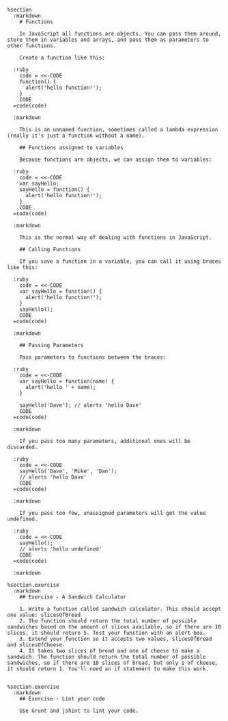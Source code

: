     %section
      :markdown
        # Functions

        In JavaScript all functions are objects. You can pass them around, store them in variables and arrays, and pass them as parameters to other functions.

        Create a function like this:

      :ruby
        code = <<-CODE
        function() {
          alert('hello function!');
        }
        CODE
      =code(code)

      :markdown

        This is an unnamed function, sometimes called a lambda expression (really it's just a function without a name).

        ## Functions assigned to variables

        Because functions are objects, we can assign them to variables:

      :ruby
        code = <<-CODE
        var sayHello;
        sayHello = function() {
          alert('hello function!');
        }
        CODE
      =code(code)

      :markdown

        This is the normal way of dealing with functions in JavaScript.

        ## Calling Functions

        If you save a function in a variable, you can call it using braces like this:

      :ruby
        code = <<-CODE
        var sayHello = function() {
          alert('hello function!');
        }
        sayHello();
        CODE
      =code(code)

      :markdown

        ## Passing Parameters

        Pass parameters to functions between the braces:

      :ruby
        code = <<-CODE
        var sayHello = function(name) {
          alert('hello ' + name);
        }

        sayHello('Dave'); // alerts 'hello Dave'
        CODE
      =code(code)

      :markdown

        If you pass too many parameters, additional ones will be discarded.

      :ruby
        code = <<-CODE
        sayHello('Dave', 'Mike', 'Dan');
        // alerts 'hello Dave'
        CODE
      =code(code)

      :markdown

        If you pass too few, unassigned parameters will get the value undefined.

      :ruby
        code = <<-CODE
        sayHello();
        // alerts 'hello undefined'
        CODE
      =code(code)

      :markdown

    %section.exercise
      :markdown
        ## Exercise - A Sandwich Calculator

        1. Write a function called sandwich calculator. This should accept one value: slicesOfBread
        2. The function should return the total number of possible sandwiches based on the amount of slices available, so if there are 10 slices, it should return 5. Test your function with an alert box.
        3. Extend your function so it accepts two values, slicesOfBread and slicesOfCheese.
        4. It takes two slices of bread and one of cheese to make a sandwich. The function should return the total number of possible sandwiches, so if there are 10 slices of bread, but only 1 of cheese, it should return 1. You'll need an if statement to make this work.


    %section.exercise
      :markdown
        ## Exercise - Lint your code

        Use Grunt and jshint to lint your code.
